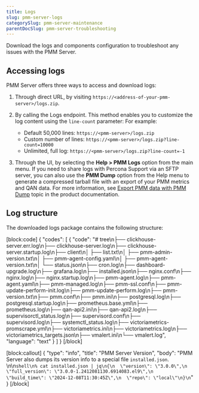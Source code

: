 ```yaml
---
title: Logs
slug: pmm-server-logs
categorySlug: pmm-server-maintenance
parentDocSlug: pmm-server-troubleshooting
---
```

Download the logs and components configuration to troubleshoot any issues with the PMM Server.

## Accessing logs

PMM Server offers three ways to access and download logs:

1. Through direct URL, by visiting `https://<address-of-your-pmm-server>/logs.zip`.
2. By calling the Logs endpoint. This method enables you to customize the log content using the `line-count` parameter: For example:

   - Default 50,000 lines: `https://<pmm-server>/logs.zip`
   - Custom number of lines: `https://<pmm-server>/logs.zip?line-count=10000`
   - Unlimited, full log: `https://<pmm-server>/logs.zip?line-count=-1`
3. Through the UI, by selecting the **Help > PMM Logs** option from the main menu.
  If you need to share logs with Percona Support via an SFTP server, you can also use the **PMM Dump** option from the Help menu to generate a compressed tarball file with an export of your PMM metrics and QAN data.
  For more information, see [Export PMM data with PMM Dump](https://docs.percona.com/percona-monitoring-and-management/how-to/PMM_dump.html) topic in the product documentation.

## Log structure

The downloaded logs package contains the following structure:

[block:code]
{
  "codes": [
    {
      "code": "# tree\n├── clickhouse-server.err.log\n├── clickhouse-server.log\n├── clickhouse-server.startup.log\n├── client\n│   ├── list.txt\n│   ├── pmm-admin-version.txt\n│   ├── pmm-agent-config.yaml\n│   ├── pmm-agent-version.txt\n│   └── status.json\n├── cron.log\n├── dashboard-upgrade.log\n├── grafana.log\n├── installed.json\n├── nginx.conf\n├── nginx.log\n├── nginx.startup.log\n├── pmm-agent.log\n├── pmm-agent.yaml\n├── pmm-managed.log\n├── pmm-ssl.conf\n├── pmm-update-perform-init.log\n├── pmm-update-perform.log\n├── pmm-version.txt\n├── pmm.conf\n├── pmm.ini\n├── postgresql.log\n├── postgresql.startup.log\n├── prometheus.base.yml\n├── prometheus.log\n├── qan-api2.ini\n├── qan-api2.log\n├── supervisorctl_status.log\n├── supervisord.conf\n├── supervisord.log\n├── systemctl_status.log\n├── victoriametrics-promscrape.yml\n├── victoriametrics.ini\n├── victoriametrics.log\n├── victoriametrics_targets.json\n├── vmalert.ini\n└── vmalert.log",
      "language": "text"
    }
  ]
}
[/block]

[block:callout]
{
  "type": "info",
  "title": "PMM Server Version",
  "body": "PMM Server also dumps its version info to a special file `installed.json`. \n\n```shell\n% cat installed.json | jq\n{\n  \"version\": \"3.0.0\",\n  \"full_version\": \"3.0.0-1.2412081130.6914083.el9\",\n  \"build_time\": \"2024-12-08T11:30:45Z\",\n  \"repo\": \"local\"\n}\n```"
}
[/block]
